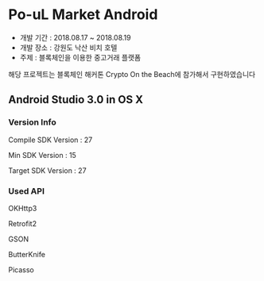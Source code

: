 # Po-uL Market Android

- 개발 기간 : 2018.08.17 ~ 2018.08.19
- 개발 장소 : 강원도 낙산 비치 호텔
- 주제 : 블록체인을 이용한 중고거래 플랫폼

해당 프로젝트는 블록체인 해커톤 Crypto On the Beach에 참가해서 구현하였습니다

## Android Studio 3.0 in OS X

### Version Info

Compile SDK Version 	: 27

Min SDK Version		: 15

Target SDK Version	: 27

### Used API 

OKHttp3

Retrofit2

GSON

ButterKnife

Picasso

